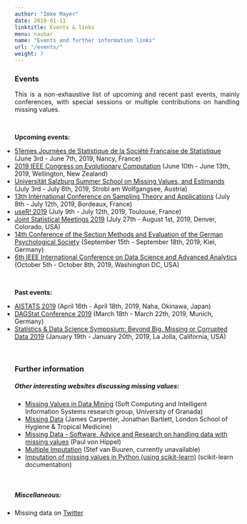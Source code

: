 ```yaml
---
author: "Imke Mayer"
date: 2019-01-11
linktitle: Events & links
menu: navbar
name: "Events and further information links"
url: "/events/"
weight: 7
---
```



### Events

<p align="justify">This is a non-exhaustive list of upcoming and recent past events, mainly conferences, with special sessions or multiple contributions on handling missing values.</p>

<br>

<b>Upcoming events:</b>

<ul class="list-group" id="up-events-list">
<li class="list-group-item"> <a href="http://www.jds2019.sfds.asso.fr/" target="_blank">51èmes Journ&#xE8;es de Statistique de la Soci&#xE9;t&#xE9; Fran&ccedil;aise de Statistique</a> (June 3rd - June 7th, 2019, Nancy, France)</li>
<li class="list-group-item"> <a href="http://cec2019.org/index.html" target="_blank">2019 IEEE Congress on Evolutionary Computation</a> (June 10th - June 13th, 2019, Wellington, New Zealand)</li>
<li class="list-group-item"> <a href="http://www.biometrische-gesellschaft.de/fileadmin/AG_Daten/Weiterbildung/PDFs/FlyerStrobl_V_2019.pdf" target="_blank">Universit&auml;t Salzburg Summer School on Missing Values, and Estimands</a> (July 3rd - July 6th, 2019, Strobl am Wolfgangsee, Austria)</li>
<li class="list-group-item"> <a href="https://sampta2019.sciencesconf.org/?forward-action=index&forward-controller=index&lang=en" target="_blank">13th International Conference on Sampling Theory and Applications</a> (July 8th - July 12th, 2019, Bordeaux, France)</li>
<li class="list-group-item"> <a href="http://user2019.r-project.org" target="_blank">useR! 2019</a> (July 9th - July 12th, 2019, Toulouse, France)</li>
<li class="list-group-item"> <a href="http://ww2.amstat.org/meetings/jsm/2019/index.cfm" target="_blank">Joint Statistical Meetings 2019</a> (July 27th - August 1st, 2019, Denver, Colorado, USA)</li>
<li class="list-group-item"> <a href="http://www.fgme2019.de/index.php?id=1&L=2" target="_blank">14th Conference of the Section Methods and Evaluation of the German Psychological Society</a> (September 15th - September 18th, 2019, Kiel, Germany)</li>
<li class="list-group-item"> <a href="http://about-conference.dsaa2019.dsaa.co/" target="_blank">6th IEEE International Conference on Data Science and Advanced Analytics</a> (October 5th - October 8th, 2019, Washington DC, USA)</li>
</ul>

</br>

<b>Past events:</b>

<ul class="list-group" id="past-events-list">
<li class="list-group-item"> <a href="https://www.aistats.org" target="_blank">AISTATS 2019</a> (April 16th - April 18th, 2019, Naha, Okinawa, Japan)</li>
<li class="list-group-item"> <a href="https://www.dagstat2019.statistik.uni-muenchen.de/index.html" target="_blank">DAGStat Conference 2019</a> (March 18th - March 22th, 2019, Munich, Germany)</li>
<li class="list-group-item"> <a href="http://datascience.ucsd.edu/statistics-symposium/" target="_blank">Statistics & Data Science Symposium: Beyond Big, Missing or Corrupted Data 2019</a> (January 19th - January 20th, 2019, La Jolla, California, USA)</li>
</ul>

</br>

### Further information

##### Other interesting websites discussing missing values:
<ul class="list-group" id="websites-list">
<li class="list-group-item"> <a href="https://sci2s.ugr.es/MVDM" target="_blank">Missing Values in Data Mining</a> (Soft Computing and Intelligent Information Systems research group, University of Granada)</li>
<li class="list-group-item"> <a href="http://www.missingdata.org.uk" target="_blank">Missing Data</a> (James Carpenter, Jonathan Bartlett, London School of Hygiene & Tropical Medicine)</li>
<li class="list-group-item"> <a href="https://missingdata.org" target="_blank">Missing Data -
Software, Advice and Research on handling data with missing values</a> (Paul von Hippel)</li>
<li class="list-group-item"> <a href="http://www.multiple-imputation.com" target="_blank">Multiple Imputation</a> (Stef van Buuren, currently unavailable)</li>
<li class="list-group-item"> <a href="https://scikit-learn.org/0.21/modules/impute.html#id4" target="_blank">Imputation of missing values in Python (using scikit-learn)</a> (scikit-learn documentation)</li>
</ul>

</br>

##### Miscellaneous:

<ul class="list-group" id="misc-list">
	<li class="list-group-item">Missing data on <a href="https://twitter.com/hashtag/missingdata" target="_blank">Twitter</a></li>
</ul>

<style>
#up-events-list
{
	padding: 0px;
}
#past-events-list
{
	padding: 0px;
}
#misc-list
{
	padding: 0px;
}
</style>

</br>

